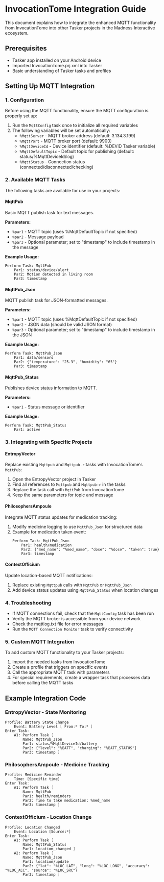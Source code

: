 # InvocationTome Integration Guide

This document explains how to integrate the enhanced MQTT functionality from InvocationTome into other Tasker projects in the Madness Interactive ecosystem.

## Prerequisites

- Tasker app installed on your Android device
- Imported InvocationTome.prj.xml into Tasker
- Basic understanding of Tasker tasks and profiles

## Setting Up MQTT Integration

### 1. Configuration

Before using the MQTT functionality, ensure the MQTT configuration is properly set up:

1. Run the `MqttConfig` task once to initialize all required variables
2. The following variables will be set automatically:
   - `%MqttServer` - MQTT broker address (default: 3.134.3.199)
   - `%MqttPort` - MQTT broker port (default: 9900)
   - `%MqttDeviceId` - Device identifier (default: %DEVID Tasker variable)
   - `%MqttDefaultTopic` - Default topic for publishing (default: status/%MqttDeviceId/log)
   - `%MqttStatus` - Connection status (connected/disconnected/checking)

### 2. Available MQTT Tasks

The following tasks are available for use in your projects:

#### MqttPub
Basic MQTT publish task for text messages.

**Parameters:**
- `%par1` - MQTT topic (uses %MqttDefaultTopic if not specified)
- `%par2` - Message payload
- `%par3` - Optional parameter; set to "timestamp" to include timestamp in the message

**Example Usage:**
```
Perform Task: MqttPub
    Par1: status/device/alert
    Par2: Motion detected in living room
    Par3: timestamp
```

#### MqttPub_Json
MQTT publish task for JSON-formatted messages.

**Parameters:**
- `%par1` - MQTT topic (uses %MqttDefaultTopic if not specified)
- `%par2` - JSON data (should be valid JSON format)
- `%par3` - Optional parameter; set to "timestamp" to include timestamp in the JSON

**Example Usage:**
```
Perform Task: MqttPub_Json
    Par1: data/sensors
    Par2: {"temperature": "25.3", "humidity": "65"}
    Par3: timestamp
```

#### MqttPub_Status
Publishes device status information to MQTT.

**Parameters:**
- `%par1` - Status message or identifier

**Example Usage:**
```
Perform Task: MqttPub_Status
    Par1: active
```

### 3. Integrating with Specific Projects

#### EntropyVector
Replace existing `Mqttpub` and `Mqttpub-r` tasks with InvocationTome's `MqttPub`:

1. Open the EntropyVector project in Tasker
2. Find all references to `Mqttpub` and `Mqttpub-r` in the tasks
3. Replace the task call with `MqttPub` from InvocationTome
4. Keep the same parameters for topic and message

#### PhilosophersAmpoule
Integrate MQTT status updates for medication tracking:

1. Modify medicine logging to use `MqttPub_Json` for structured data
2. Example for medication taken event:
   ```
   Perform Task: MqttPub_Json
       Par1: health/medication
       Par2: {"med_name": "%med_name", "dose": "%dose", "taken": true}
       Par3: timestamp
   ```

#### ContextOfficium
Update location-based MQTT notifications:

1. Replace existing `Mqttpub` calls with `MqttPub` or `MqttPub_Json`
2. Add device status updates using `MqttPub_Status` when location changes

### 4. Troubleshooting

- If MQTT connections fail, check that the `MqttConfig` task has been run
- Verify the MQTT broker is accessible from your device network
- Check the mqttlog.txt file for error messages
- Run the `MQTT Connection Monitor` task to verify connectivity

### 5. Custom MQTT Integration

To add custom MQTT functionality to your Tasker projects:

1. Import the needed tasks from InvocationTome
2. Create a profile that triggers on specific events
3. Call the appropriate MQTT task with parameters
4. For special requirements, create a wrapper task that processes data before calling the MQTT tasks

## Example Integration Code

### EntropyVector - State Monitoring
```
Profile: Battery State Change
    Event: Battery Level [ From:* To:* ]
Enter Task:
    A1: Perform Task [
        Name: MqttPub_Json
        Par1: status/%MqttDeviceId/battery
        Par2: {"level": "%BATT", "charging": "%BATT_STATUS"}
        Par3: timestamp ]
```

### PhilosophersAmpoule - Medicine Tracking
```
Profile: Medicine Reminder
    Time: [Specific time]
Enter Task:
    A1: Perform Task [
        Name: MqttPub
        Par1: health/reminders
        Par2: Time to take medication: %med_name
        Par3: timestamp ]
```

### ContextOfficium - Location Change
```
Profile: Location Changed
    Event: Location [Source:*]
Enter Task:
    A1: Perform Task [
        Name: MqttPub_Status
        Par1: location_changed ]
    A2: Perform Task [
        Name: MqttPub_Json
        Par1: location/update
        Par2: {"lat": "%LOC_LAT", "long": "%LOC_LONG", "accuracy": "%LOC_ACC", "source": "%LOC_SRC"}
        Par3: timestamp ]
``` 
